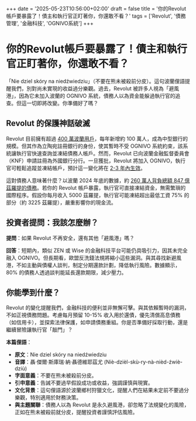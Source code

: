 +++
date = '2025-05-23T10:56:00+02:00'
draft = false
title = '你的Revolut帳戶要暴露了！債主和執行官正盯著你，你還敢不看？'
tags = ['Revolut', '債務管理', '金融科技', 'OGNIVO系統']
+++

# 你的Revolut帳戶要暴露了！債主和執行官正盯著你，你還敢不看？

「Nie dziel skóry na niedźwiedziu」（不要在熊未被殺前分皮）。這句波蘭俚語提醒我們，別對尚未實現的收益過分樂觀。過去，Revolut 被許多人視為「避風港」，因為它未加入波蘭的 OGNIVO 系統，債務人以為資金能躲過執行官的追查。但這一切即將改變。你準備好了嗎？

## Revolut 的保護神話破滅

Revolut 目前擁有超過 [400 萬波蘭用戶](https://forsal.pl/finanse/aktualnosci/artykuly/9805117,revolut-juz-nie-uratuje-pieniedzy-przed-komornikiem-niedlugo-latwo-z.html)，每年新增約 100 萬人，成為中型銀行的規模。但其作為立陶宛註冊銀行的身份，使其暫時不受 OGNIVO 系統約束，該系統讓執行官快速查詢並凍結債務人帳戶。然而，Revolut 已向波蘭金融監督委員會（KNF）申請註冊為外國銀行分行。一旦獲批，Revolut 將加入 OGNIVO，執行官可輕鬆追蹤並凍結帳戶，預計這一變化將在 [2-3 年內生效](https://www.msn.com/pl-pl/finanse/najpopularniejsze-artykuly/revolut-przestaje-by%C4%87-azylem-dla-d%C5%82u%C5%BCnik%C3%B3w-komornik-dostanie-dost%C4%99p-do-konta/ar-AA1F9cEM?ocid=finance-verthp-feeds)。

這對債務人意味著什麼？以波蘭 2024 年底的數據，約 [260 萬人背負總額 847 億茲羅提的債務](https://biznes.wprost.pl/aktualnosci/947813/chinski-gigant-przemyslu-chemicznego-inwestuje-w-polsce-bedzie-tu-rozwijac-rowniez-technologie.html)。若你的 Revolut 帳戶暴露，執行官可直接凍結資金，無需繁瑣的國際程序。假設你每月收入 5000 茲羅提，執行官可能凍結超出最低工資 75% 的部分（約 3225 茲羅提），嚴重影響你的現金流。

## 投資者提問：我該怎麼辦？

**提問**：如果 Revolut 不再安全，還有其他「避風港」嗎？

**回答**：短期內，類似 ZEN 或 Wise 的金融科技平台可能仍具吸引力，因其未完全融入 OGNIVO。但長期看，歐盟反洗錢法規將縮小這些漏洞。與其尋找新避風港，不如主動與債權人談判，制定分期還款計劃，降低執行風險。數據顯示，80% 的債務人透過談判能延長還款期限，減少壓力。

## 你能學到什麼？

Revolut 的變化提醒我們，金融科技的便利並非無懈可擊。與其依賴暫時的漏洞，不如正視債務問題。考慮每月預留 10-15% 收入用於還債，優先清償高息債務（如信用卡），並探索法律保護，如申請債務重組。你是否準備好採取行動，還是繼續冒險讓執行官「敲門」？

**本篇俚語**：

- **原文**：Nie dziel skóry na niedźwiedziu  
- **音譯**：聶·傑爾·斯庫瑞·納·聶德維耶茲尤 (Niè-dzièl-skù-ry-nà-nièd-źwiè-dziù)  
- **字面意義**：不要在熊未被殺前分皮。  
- **引申意義**：告誡不要過早假設成功或收益，強調謹慎與現實。  
- **文化背景**：這句俚語源於波蘭鄉村狩獵文化，提醒人們在結果未定前不要過分樂觀，特別適用於財務決策。  
- **與主題關聯**：債務人以為 Revolut 是永久避風港，卻忽略了法規變化的風險，正如在熊未被殺前就分皮，提醒投資者謹慎評估風險。